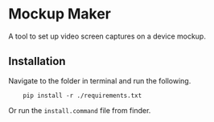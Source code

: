 # Mockup Maker

A tool to set up video screen captures on a device mockup.

## Installation

Navigate to the folder in terminal and run the following.

```
    pip install -r ./requirements.txt
```

Or run the `install.command` file from finder.
